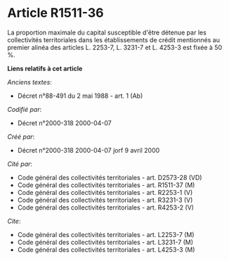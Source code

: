 # Article R1511-36

La proportion maximale du capital susceptible d'être détenue par les collectivités territoriales dans les établissements de
crédit mentionnés au premier alinéa des articles L. 2253-7, L. 3231-7 et L. 4253-3 est fixée à 50 %.

**Liens relatifs à cet article**

_Anciens textes_:

  - Décret n°88-491 du 2 mai 1988 - art. 1 (Ab)

_Codifié par_:

  - Décret n°2000-318 2000-04-07

_Créé par_:

  - Décret n°2000-318 2000-04-07 jorf 9 avril 2000

_Cité par_:

  - Code général des collectivités territoriales - art. D2573-28 (VD)
  - Code général des collectivités territoriales - art. R1511-37 (M)
  - Code général des collectivités territoriales - art. R2253-1 (V)
  - Code général des collectivités territoriales - art. R3231-3 (V)
  - Code général des collectivités territoriales - art. R4253-2 (V)

_Cite_:

  - Code général des collectivités territoriales - art. L2253-7 (M)
  - Code général des collectivités territoriales - art. L3231-7 (M)
  - Code général des collectivités territoriales - art. L4253-3 (M)
